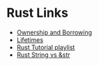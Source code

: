 # Rust Links 

* [Ownership and Borrowing](https://youtu.be/lQ7XF-6HYGc)
* [Lifetimes](https://www.youtube.com/watch?v=1QoT9fmPYr8)
* [Rust Tutorial playlist](https://www.youtube.com/watch?v=Az3jBd4xdF4&list=PLLqEtX6ql2EyPAZ1M2_C0GgVd4A-_L4_5)
* [Rust String vs &str](https://www.becomebetterprogrammer.com/rust-string-vs-str/)
